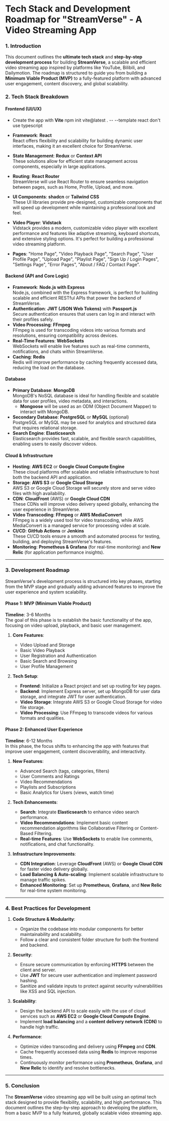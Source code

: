 # **Tech Stack and Development Roadmap for "StreamVerse" - A Video Streaming App**

### **1. Introduction**
This document outlines the **ultimate tech stack** and **step-by-step development process** for building **StreamVerse**, a scalable and efficient video streaming app inspired by platforms like YouTube, Bilibili, and Dailymotion. The roadmap is structured to guide you from building a **Minimum Viable Product (MVP)** to a fully-featured platform with advanced user engagement, content discovery, and global scalability.

### **2. Tech Stack Breakdown**

#### **Frontend (UI/UX)**
- Create the app with **Vite**
  npm init vite@latest . -- --template react
  don't use typescript
- **Framework**: **React**  
  React offers flexibility and scalability for building dynamic user interfaces, making it an excellent choice for StreamVerse.
- **State Management**: **Redux** or **Context API**  
  These solutions allow for efficient state management across components, especially in large applications.
- **Routing**: **React Router**  
  StreamVerse will use React Router to ensure seamless navigation between pages, such as Home, Profile, Upload, and more.
- **UI Components**: **shadcn** or **Tailwind CSS**  
  These UI libraries provide pre-designed, customizable components that will speed up development while maintaining a professional look and feel.
- **Video Player**: **Vidstack**  
  Vidstack provides a modern, customizable video player with excellent performance and features like adaptive streaming, keyboard shortcuts, and extensive styling options. It's perfect for building a professional video streaming platform.

- **Pages**: "Home Page", "Video Playback Page", "Search Page", "User Profile Page", "Upload Page", "Playlist Page", "Sign Up / Login Pages", "Settings Page", "Error Pages", "About / FAQ / Contact Page".

#### **Backend (API and Core Logic)**
- **Framework**: **Node.js with Express**  
  Node.js, combined with the Express framework, is perfect for building scalable and efficient RESTful APIs that power the backend of StreamVerse.
- **Authentication**: **JWT (JSON Web Tokens)** with **Passport.js**  
  Secure authentication ensures that users can log in and interact with their profiles safely.
- **Video Processing**: **FFmpeg**  
  FFmpeg is used for transcoding videos into various formats and resolutions, ensuring compatibility across devices.
- **Real-Time Features**: **WebSockets**  
  WebSockets will enable live features such as real-time comments, notifications, and chats within StreamVerse.
- **Caching**: **Redis**  
  Redis will improve performance by caching frequently accessed data, reducing the load on the database.

#### **Database**
- **Primary Database**: **MongoDB**  
  MongoDB's NoSQL database is ideal for handling flexible and scalable data for user profiles, video metadata, and interactions.
  - **Mongoose** will be used as an ODM (Object Document Mapper) to interact with MongoDB.
- **Secondary Database**: **PostgreSQL** or **MySQL** (optional)  
  PostgreSQL or MySQL may be used for analytics and structured data that requires relational storage.
- **Search Engine**: **Elasticsearch**  
  Elasticsearch provides fast, scalable, and flexible search capabilities, enabling users to easily discover videos.

#### **Cloud & Infrastructure**
- **Hosting**: **AWS EC2** or **Google Cloud Compute Engine**  
  These cloud platforms offer scalable and reliable infrastructure to host both the backend API and application.
- **Storage**: **AWS S3** or **Google Cloud Storage**  
  AWS S3 or Google Cloud Storage will securely store and serve video files with high availability.
- **CDN**: **CloudFront** (AWS) or **Google Cloud CDN**  
  These CDNs will improve video delivery speed globally, enhancing the user experience in StreamVerse.
- **Video Transcoding**: **FFmpeg** or **AWS MediaConvert**  
  FFmpeg is a widely used tool for video transcoding, while AWS MediaConvert is a managed service for processing video at scale.
- **CI/CD**: **GitHub Actions** or **Jenkins**  
  These CI/CD tools ensure a smooth and automated process for testing, building, and deploying StreamVerse's features.
- **Monitoring**: **Prometheus & Grafana** (for real-time monitoring) and **New Relic** (for application performance insights).

---

### **3. Development Roadmap**

StreamVerse's development process is structured into key phases, starting from the MVP stage and gradually adding advanced features to improve the user experience and system scalability.

#### **Phase 1: MVP (Minimum Viable Product)**  
**Timeline**: 3-6 Months  
The goal of this phase is to establish the basic functionality of the app, focusing on video upload, playback, and basic user management.

1. **Core Features**:
   - Video Upload and Storage
   - Basic Video Playback
   - User Registration and Authentication
   - Basic Search and Browsing
   - User Profile Management

2. **Tech Setup**:
   - **Frontend**: Initialize a React project and set up routing for key pages.
   - **Backend**: Implement Express server, set up MongoDB for user data storage, and integrate JWT for user authentication.
   - **Video Storage**: Integrate AWS S3 or Google Cloud Storage for video file storage.
   - **Video Processing**: Use FFmpeg to transcode videos for various formats and qualities.

#### **Phase 2: Enhanced User Experience**  
**Timeline**: 6-12 Months  
In this phase, the focus shifts to enhancing the app with features that improve user engagement, content discoverability, and interactivity.

1. **New Features**:
   - Advanced Search (tags, categories, filters)
   - User Comments and Ratings
   - Video Recommendations
   - Playlists and Subscriptions
   - Basic Analytics for Users (views, watch time)

2. **Tech Enhancements**:
   - **Search**: Integrate **Elasticsearch** to enhance video search performance.
   - **Video Recommendations**: Implement basic content recommendation algorithms like Collaborative Filtering or Content-Based Filtering.
   - **Real-time Features**: Use **WebSockets** to enable live comments, notifications, and chat functionality.

3. **Infrastructure Improvements**:
   - **CDN Integration**: Leverage **CloudFront** (AWS) or **Google Cloud CDN** for faster video delivery globally.
   - **Load Balancing & Auto-scaling**: Implement scalable infrastructure to manage traffic spikes.
   - **Enhanced Monitoring**: Set up **Prometheus**, **Grafana**, and **New Relic** for real-time system monitoring.

---

### **4. Best Practices for Development**

1. **Code Structure & Modularity**:
   - Organize the codebase into modular components for better maintainability and scalability.
   - Follow a clear and consistent folder structure for both the frontend and backend.

2. **Security**:
   - Ensure secure communication by enforcing **HTTPS** between the client and server.
   - Use **JWT** for secure user authentication and implement password hashing.
   - Sanitize and validate inputs to protect against security vulnerabilities like XSS and SQL injection.

3. **Scalability**:
   - Design the backend API to scale easily with the use of cloud services such as **AWS EC2** or **Google Cloud Compute Engine**.
   - Implement **load balancing** and a **content delivery network (CDN)** to handle high traffic.

4. **Performance**:
   - Optimize video transcoding and delivery using **FFmpeg** and **CDN**.
   - Cache frequently accessed data using **Redis** to improve response times.
   - Continuously monitor performance using **Prometheus**, **Grafana**, and **New Relic** to identify and resolve bottlenecks.

---

### **5. Conclusion**

The **StreamVerse** video streaming app will be built using an optimal tech stack designed to provide flexibility, scalability, and high performance. This document outlines the step-by-step approach to developing the platform, from a basic MVP to a fully featured, globally scalable video streaming app.